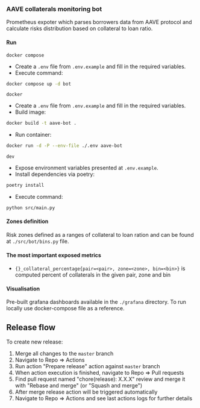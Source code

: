 ### AAVE collaterals monitoring bot

Prometheus expoter which parses borrowers data from AAVE protocol and calculate risks distribution
based on collateral to loan ratio.

#### Run

`docker compose`

- Create a `.env` file from `.env.example` and fill in the required variables.
- Execute command:
```bash
docker compose up -d bot
```

`docker`

- Create a `.env` file from `.env.example` and fill in the required variables.
- Build image:
```bash
docker build -t aave-bot .
```
- Run container:
```bash
docker run -d -P --env-file ./.env aave-bot
```

`dev`

- Expose environment variables presented at `.env.example`.
- Install dependencies via poetry:
``` bash
poetry install
```
- Execute command:
```bash
python src/main.py
```

#### Zones definition

Risk zones defined as a ranges of collateral to loan ration and can be found at `./src/bot/bins.py` file.

#### The most important exposed metrics

- `{}_collateral_percentage{pair=<pair>, zone=<zone>, bin=<bin>}` is computed percent of collaterals in the given pair,
zone and bin

#### Visualisation

Pre-built grafana dashboards available in the `./grafana` directory. To run locally use docker-compose file as a
reference.

## Release flow

To create new release:

1. Merge all changes to the `master` branch
1. Navigate to Repo => Actions
1. Run action "Prepare release" action against `master` branch
1. When action execution is finished, navigate to Repo => Pull requests
1. Find pull request named "chore(release): X.X.X" review and merge it with "Rebase and merge" (or "Squash and merge")
1. After merge release action will be triggered automatically
1. Navigate to Repo => Actions and see last actions logs for further details 

